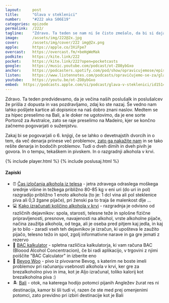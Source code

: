 ```yaml
---
layout: 	post
title:  	"Glava v steklenici"
number: 	"#222 aka S06E19"
categories:	epizode
permalink:	/222/
tagline: 	"Zdravo. Ta teden se nam ni še čisto zmešalo, da bi si dajali glave v steklenice (saj nismo Zaphod), smo pa prišli z dopusta in zato malo bolj lahkotne teme kot ponavadi. ;)"
image:		/assets/img/222@2x.jpg
cover:		/assets/img/cover/222 img@2x.png
apple:		https://apple.co/3XiFpe7
overcast:	https://overcast.fm/+beHgWeMak
podkite:	https://kite.link/222
pocket:		https://kite.link/222?open=pocketcasts
google:		https://music.youtube.com/podcast/ot-ZO8ybGxo
anchor:		https://podcasters.spotify.com/pod/show/opravicujemose/episodes/Glava-v-steklenici-e2njkhd
listen:		https://www.listennotes.com/podcasts/opravičujemo-se-za/glava-v-steklenici-4hi7WlrjDxv/embed/
youtube:	https://youtu.be/ot-ZO8ybGxo
embed:	https://podcasts.apple.com/si/podcast/glava-v-steklenici/id1514750013?i=1000666587740
---
```


Zdravo. Ta teden predvidevamo, da je večina naših poslušalk in poslušalcev že prišla z dopusta in vas pozdravljamo, zdaj ko ste nazaj. Še vedno nam lahko pošljete kartice ali dopisnice na naš dobro znani naslov. Medtem se za hipec preselimo na Bali, a le doker ne ugotovimo, da je ene sorte Portorož za Avstralce, zato se raje preselimo na Madeiro, kjer se končno začnemo pogovarjati o suženjstvu. 

Zakaj bi se pogovarjali o 6. knjigi, če se lahko o devetnajstih dvorcih in o tem, da več denarja prinese več problemov, [zato ga nakažite nam](https://hvalazavseribe.si) in se tako rešite denarja in bodočih problemov. Tudi o dveh dimih in dveh pivih je govora. In o tempu, tekaškem in pivskem. In o razgradnji alkohola v krvi. 

{% include player.html %}
{% include poslusaj.html %}

<!--break-->

#### Zapiski

- ⏰ [Čas izločanja alkohola iz telesa](http://nalijem.si/vprasanja-odgovori-1/cas-izlocitve-alkohola) - jetra zdravega odraslega moškega srednje višine in težkega približno 80-85 kg v eni uri (do uri in pol) razgradijo približno 1 enoto alkohola (to je: 1 dcl vina  ali pol steklenice piva ali 0,3 žgane pijače), pri ženski pa to traja še malenkost dlje ...
- 💻 [Kako izračunati količino alkohola v krvi](https://www.izberisam.org/alkopedija/alko-osnove/izracun-alkohola-v-krvi/) - razgradnja je odvisno od različnih dejavnikov: spola, starosti, telesne teže in splošne fizične pripravljenosti, presnove, navajenosti na alkohol, vrste alkoholne pijače, načina zaužitja alkohola, od tega, ali je oseba pred pitjem kaj jedla, in kaj je to bilo - zaradi vseh teh dejavnikov je izračun, ki upošteva le zaužito pijačo, telesno težo in spol, zgolj informativne narave in ga gre jemati z rezervo 
- 🧮 [BAC kalkulator](https://www.calculator.net/bac-calculator.html) - spletna različica kalkulatorja, ki vam računa BAC (Bloood Alcohol Concentracion), če bi radi aplikacijo, v trgovini z njimi poiščite "BAC Calculator" in izberite eno
- 🍺 [Bevog Woo](https://bevog.si/collections/frontpage/products/woo) - pivo iz pivovarne Bevog, s katerim ne boste imeli problemov pri računanju vsebnosti alkohola v krvi, ker gre za brezalkoholno pivo in ima, kot je Aljo izračunal, toliko kalorij kot brezalkoholna piva :) 
- 🏝️ [Bali](https://en.wikipedia.org/wiki/Bali) - otok, na katerega hodijo potomci pijanih Angležev žurat res ni destinacija, kamor bi šli tudi vi, razen če ste med prej omenjenimi potomci, zato previdno pri izbiri destinacije kot je Bali 